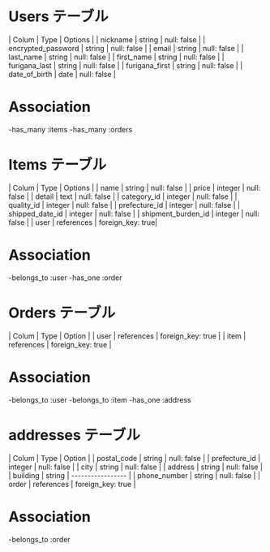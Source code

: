 # Users テーブル

| Colum              | Type   | Options     |
| nickname           | string | null: false |
| encrypted_password | string | null: false |
| email              | string | null: false |
| last_name          | string | null: false |
| first_name         | string | null: false |
| furigana_last      | string | null: false |
| furigana_first     | string | null: false |
| date_of_birth      | date   | null: false |

# Association
-has_many :items
-has_many :orders

# Items テーブル
| Colum              | Type       | Options          |
| name               | string     | null: false      |
| price              | integer    | null: false      |
| detail             | text       | null: false      |
| category_id        | integer    | null: false      |
| quality_id         | integer    | null: false      |
| prefecture_id      | integer    | null: false      |
| shipped_date_id    | integer    | null: false      |
| shipment_burden_id | integer    | null: false      |
| user               | references | foreign_key: true|

# Association

-belongs_to :user
-has_one :order

# Orders テーブル

| Colum      | Type       | Option            |
| user       | references | foreign_key: true |
| item       | references | foreign_key: true |

# Association

-belongs_to :user
-belongs_to :item
-has_one :address

# addresses テーブル

| Colum          | Type       | Option            |
| postal_code    | string     | null: false       |
| prefecture_id  | integer    | null: false       |
| city           | string     | null: false       |
| address        | string     | null: false       |
| building       | string     | ----------------- | 
| phone_number   | string     | null: false       |
| order          | references | foreign_key: true |

# Association

-belongs_to :order
